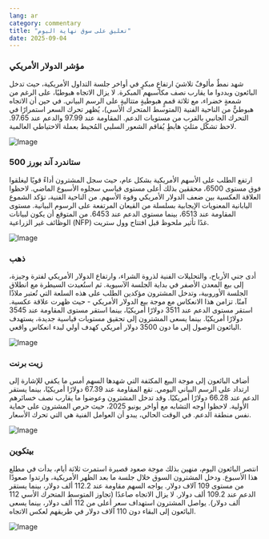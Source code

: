 ```yaml
---
lang: ar
category: commentary
title: "تعليق على سوق نهاية اليوم"
date: 2025-09-04
---
```


### مؤشر الدولار الأمريكي

شهد نمطٌ مألوفٌ تلاشيَ ارتفاعٍ مبكرٍ في أواخر جلسة التداول الأمريكية، حيث تدخل البائعون وبددوا ما يقارب نصف مكاسبهم المبكرة. لا يزال الاتجاه هبوطيًا، على الرغم من شمعةٍ خضراء، مع ثلاثة قممٍ هبوطيةٍ متتاليةٍ على الرسم البياني. في حين أن الاتجاه هبوطيٌّ من الناحية الفنية (المتوسط المتحرك الأسي)، يُظهر تحرك السعر استمرارًا في التحرك الجانبي بالقرب من مستويات الدعم. المقاومة عند 97.99 والدعم عند 97.65. لاحظ تشكّل مثلثٍ هابطٍ يُفاقم الشعور السلبي المُحيط بعملة الاحتياطي العالمية.

![Image](https://markleighedu.github.io/img/Sep-2025/04-Sep-2025/usdindex.jpg)

### ستاندرد آند بورز 500

ارتفع الطلب على الأسهم الأمريكية بشكل عام، حيث سجل المشترون أداءً قويًا ليغلقوا فوق مستوى 6500، محققين بذلك أعلى مستوى قياسي سجلوه الأسبوع الماضي. لاحظوا العلاقة العكسية بين ضعف الدولار الأمريكي وقوة الأسهم. من الناحية الفنية، تؤكد الشموع اليابانية المعنويات الإيجابية بسلسلة من القيعان المرتفعة على الرسوم البيانية. مستوى المقاومة عند 6513، بينما مستوى الدعم عند 6453. من المتوقع أن يكون لبيانات الوظائف غير الزراعية (NFP) غدًا تأثير ملحوظ قبل افتتاح وول ستريت.

![Image](https://markleighedu.github.io/img/Sep-2025/04-Sep-2025/sp500.jpg)

### ذهب

أدى جني الأرباح، والتحليلات الفنية لذروة الشراء، وارتفاع الدولار الأمريكي لفترة وجيزة، إلى بيع المعدن الأصفر في بداية الجلسة الآسيوية. ثم استُعيدت السيطرة مع انطلاق الجلسة الأوروبية، وتدخل المشترون مؤكدين الطلب على هذه السلعة التي تُعتبر ملاذًا آمنًا. تزامن هذا الانعكاس مع موجة بيع الدولار الأمريكي - حيث ظهرت علاقة عكسية. استقر مستوى الدعم عند 3511 دولارًا أمريكيًا، بينما استقر مستوى المقاومة عند 3545 دولارًا أمريكيًا. بينما يسعى المشترون إلى تحقيق مستويات قياسية جديدة، يستهدف البائعون الوصول إلى ما دون 3500 دولار أمريكي كهدف أولي لبدء انعكاس واقعي.

![Image](https://markleighedu.github.io/img/Sep-2025/04-Sep-2025/gold.jpg)

### زيت برنت

أضاف البائعون إلى موجة البيع المكثفة التي شهدها السهم أمس ما يكفي للإشارة إلى ارتداد على الرسم البياني اليومي. تقع المقاومة عند 67.39 دولارًا أمريكيًا، بينما يستقر الدعم عند 66.28 دولارًا أمريكيًا. وقد تدخل المشترون وعوضوا ما يقارب نصف خسائرهم الأولية. لاحظوا أوجه التشابه مع أواخر يونيو 2025، حيث حرص المشترون على حماية نفس منطقة الدعم. في الوقت الحالي، يبدو أن العوامل الفنية هي التي تحرك الأسعار.

![Image](https://markleighedu.github.io/img/Sep-2025/04-Sep-2025/brentoil.jpg)

### بيتكوين

انتصر البائعون اليوم، منهين بذلك موجة صعود قصيرة استمرت ثلاثة أيام، بدأت في مطلع هذا الأسبوع. ودخل المشترون السوق خلال جلسة ما بعد الظهر الأمريكية، وارتدوا صعودًا من مستوى 109 آلاف دولار. يواجه السهم مقاومة عند 112.2 ألف دولار، بينما يستقر الدعم عند 109.2 ألف دولار. لا يزال الاتجاه صاعدًا (تجاوز المتوسط المتحرك الأسي 112 ألف دولار). يواصل المشترون استهداف سعر أعلى من 112 ألف دولار، بينما يسعى البائعون إلى البقاء دون 110 آلاف دولار في طريقهم لعكس الاتجاه.

![Image](https://markleighedu.github.io/img/Sep-2025/04-Sep-2025/bitcoin.jpg)

